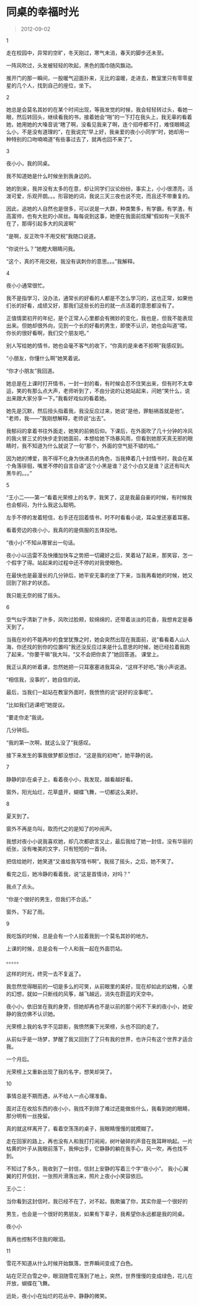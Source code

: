 # 同桌的幸福时光

> 2012-09-02

1

走在校园中，异常的空旷，冬天刚过，寒气未消，春天的脚步还未至。

一阵风吹过，头发被轻轻的吹起，黑色的围巾随风飘动。

推开门的那一瞬间，一股暖气迎面扑来，无比的温暖，走进去，教室里只有零零星星的几个人，找到自己的座位，坐下。

2

她总是会莫名其妙的在某个时间出现，等我发觉的时候，我会轻轻转过头，看她一眼，然后转回头，继续看我的书，接着她会“啪”的一下打在我头上，我无辜的看着她，她用她的大嗓音说“瞎了啊，没看见我来了啊，连个招呼都不打，难怪眼睛这么小，不是没有道理的”，在我说完“早上好，我亲爱的夜小小同学”时，她却用一种特别的口吻喃喃道“有些事过去了，就再也回不来了”。

3

夜小小，我的同桌。

我不知道她是什么时候坐到我身边的。

她的到来，我并没有太多的在意，却让同学们议论纷纷，事实上，小小很漂亮，活泼可爱，乐观开朗。。。形容她的词，我说三天三夜也说不完，而且还不带重复的。

因此，追她的人自然也是很多，可以说是一大群，种类繁多，有学霸，有学渣，有高富帅，也有大批的小屌丝。每每说到这事，她便在我面前炫耀“假如有一天我不在了，那得引起多大的风波啊”

“是啊，反正吹牛不用交税”我随口说道。

“你说什么？”她瞪大眼睛问我。

“这个，真的不用交税，我没有讽刺你的意思。。。”我解释。

4

夜小小通常很忙。

我不是指学习，没办法，通常长的好看的人都是不怎么学习的，这也正常，如果他们长的好看，成绩又好，那我们这些长的丑的就一点活着的意思都没有了。

正值情窦初开的年纪，是个正常人心里都会有微妙的变化，我也是，但我不能表现出来。但她却很外向，见到一个长的好看的男生，即使不认识，她也会叫道“喂，你长的很好看啊，我们交个朋友吧。”

别人写给她的情书，她也会毫不客气的收下，“你真的是来者不拒啊”我感叹到。

“小朋友，你懂什么啊”她笑着说。

“你才小朋友”我回道。

她总是在上课时打开情书，一封一封的看，有时候会忍不住笑出来，但有时不太幸运，笑的有那么点大声，老师听到了，不由分说的让她站起来，问她“笑什么，说出来跟大家分享一下。”我看好戏似的看着她。

她先是沉默，然后扭头指着我，我没反应过来，她说“是他，罪魁祸首就是他”。 “老师，我——”我刚想解释，老师说“出去”。

我郁闷的拿着书往外面走，她笑的前俯后仰。下课后，在外面吹了几十分钟的冷风的我火冒三丈的快步走到她面前，本想给她下场暴风雨，但看到她那天真无邪的眼睛时，我不知道为什么就说了一句“那个，外面的空气挺不错的哈。”

因为她的博爱，我不得不化身为快递员的角色，当我捧着几十封情书时，我会在某个角落徘徊，嘴里不停的自言自语“这个小黑是谁？这个小白又是谁？这还有叫大黑牛的。。。”

5

“王小二——第一”看着光荣榜上的名字，我笑了，这是我最自豪的时候，有时候我也会郁闷，为什么我这么聪明。

左手不停的发着短信，右手还在回着情书，时不时看看小说，耳朵里还塞着耳塞。

看着旁边的夜小小，我真的的是佩服的五体投地。

“夜小小”不知从哪冒出一句话。

夜小小以迅雷不及快播加快车之势把一切藏好之后，笑着站了起来，那笑容，怎一个假字了得。站起来的过程中还不停的对我使眼色。

在最快也是最漫长的几分钟后，她平安无事的坐了下来，当我再看她的时候，她又回到了刚才的状态。

我只能无奈的摇了摇头。

6

空气似乎清新了许多，风吹过脸颊，软绵绵的，还带着淡淡的花香，我想肯定是春天到了。

当我在吵的不能再吵的食堂犹豫之时，她会突然出现在我面前，说“看看着人山人海，你还找的到你的位置吗”我还没反应过来是什么意思的时候，她已经拉着我跑了起来，“你要干嘛”我大叫，“又不会把你卖了”她回答道。 课堂上。

我正认真的听着课，忽然她把一只耳塞塞进我耳朵，“这样不好吧。”我小声说道。

“相信我，没事的”，她自信的说。

最后，当我们一起站在教室外面时，我愤愤的说“说好的没事呢”。

“比如我们逃课吧”她提议。

“要走你走”我说。

几分钟后。

“我的第一次啊，就这么没了”我感叹。

接下来发生的事我做梦都没想过，“这是我的初吻”，她平静的说。

7

静静的趴在桌子上，看着夜小小，我发现，越看越好看。

窗外，阳光灿烂，花草盛开，蝴蝶飞舞，一切都这么美好。

8

夏天到了。

窗外不再是鸟叫，取而代之的是知了的吵闹声。

我想对夜小小说我喜欢她，却几次都欲言又止，最后我给了她一封信，没有华丽的纸张，没有唯美的文字，只有短短的一首诗。

把信给她时，她笑道“又谁给我写情书啊”。我摇了摇头，之后，她不笑了。

看完之后，她冷静的看着我，说“这是首情诗，对吗？”

我点了点头。

“你是个很好的男生，但我们不合适。”

窗外，下起了雨。

9

我吃饭的时候，总是会有一个人拉着我到一个莫名其妙的地方。

上课的时候，总是会有一个人和我一起在外面罚站。

。。。。。

这样的时光，终究一去不复返了。

我忽然觉得眼前的一切是多么的可笑，从前眼里的美好，现在却如此的幼稚，心里的幻想，就如一只断线的风筝，越飞越远，消失在蔚蓝的天空中。

夜小小，依旧坐在我的身旁，但她却再也不是以前的那个闲不下来的夜小小，她安静的我仿佛不认识她。

光荣榜上我的名字不见踪影，我愤然撕下光荣榜，头也不回的走了。

从前似乎是一场梦，梦醒了我又回到了了只有我的世界，也许只有这个世界才适合我。

一个月后。

光荣榜上又重新出现了我的名字，想笑却哭了。

10

事情总是不期而遇，从不给人一点心理准备。

面对正在收拾东西的夜小小，我找不到除了难过还能做些什么，我看到她的眼睛，那分明有一丝挽留。

真的就这样离开了，看着空荡荡的桌子，我眼睛慢慢的就模糊了。

走在回家的路上，再也没有人和我打打闹闹，树叶破碎的声音在我耳畔响起。一片枯黄的叶子从我眼前落下，我伸出手，它静静的躺在我手心，风一吹，再也找不到。

不知过了多久，我收到了一封信，信封上安静的写着三个字“夜小小”。 我小心翼翼的打开信封，一张照片滑落出来，照片上夜小小笑容依旧。

王小二：

当你看到这封信时，我已经不在了，对不起，我欺骗了你，其实你是一个很好的

男生，也会是一个很好的男朋友，如果有下辈子，我希望你永远都是我的同桌。

夜小小

我再也控制不住我的眼泪。

11

雪花不知道从什么时候开始飘落，世界瞬间变成了白色。

站在茫茫白雪之中，眼泪随雪花落到了地上，突然，世界慢慢的变成绿色，花儿在开放，蝴蝶在飞舞。

远处，夜小小在灿烂的花丛中，静静的微笑。